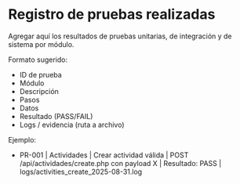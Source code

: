 # Registro de pruebas realizadas

Agregar aquí los resultados de pruebas unitarias, de integración y de sistema por módulo.

Formato sugerido:
- ID de prueba
- Módulo
- Descripción
- Pasos
- Datos
- Resultado (PASS/FAIL)
- Logs / evidencia (ruta a archivo)

Ejemplo:
- PR-001 | Actividades | Crear actividad válida | POST /api/actividades/create.php con payload X | Resultado: PASS | logs/activities_create_2025-08-31.log
